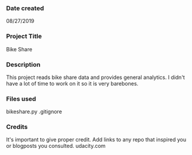 ### Date created
08/27/2019

### Project Title
Bike Share

### Description
This project reads bike share data and provides general analytics. I didn't have a lot of time to work on it so it is very barebones.

### Files used
bikeshare.py
.gitignore

### Credits
It's important to give proper credit. Add links to any repo that inspired you or blogposts you consulted.
udacity.com
